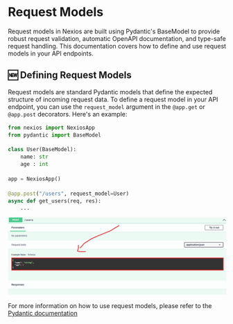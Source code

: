 # Request Models

Request models in Nexios are built using Pydantic's BaseModel to provide robust request validation, automatic OpenAPI documentation, and type-safe request handling. This documentation covers how to define and use request models in your API endpoints.

## 🆕 Defining Request Models
Request models are standard Pydantic models that define the expected structure of incoming request data.
To define a request model in your API endpoint, you can use the `request_model` argument in the `@app.get` or `@app.post` decorators. Here's an example:


```python
from nexios import NexiosApp
from pydantic import BaseModel

class User(BaseModel):
    name: str
    age : int

app = NexiosApp()

@app.post("/users", request_model=User)
async def get_users(req, res):
    ...
```


<img src="./request-body.png">

For more information on how to use request models, please refer to the [Pydantic documentation](https://pydantic-docs.helpmanual.io/)